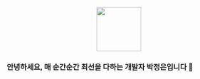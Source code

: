 <p align="center"><img style="height: 100px;" src="https://github.com/jungeunevepark/jungeunevepark/assets/101235186/3c7ba629-a1ab-49b5-9d5d-fd2cb4bb9605"></p>

### 안녕하세요, 매 순간순간 최선을 다하는 개발자 박정은입니다 👋

<!--
**jungeunevepark/jungeunevepark** is a ✨ _special_ ✨ repository because its `README.md` (this file) appears on your GitHub profile.

Here are some ideas to get you started:

- 🔭 I’m currently working on ...
- 🌱 I’m currently learning ...
- 👯 I’m looking to collaborate on ...
- 🤔 I’m looking for help with ...
- 💬 Ask me about ...
- 📫 How to reach me: ...
- 😄 Pronouns: ...
- ⚡ Fun fact: ...
-->
